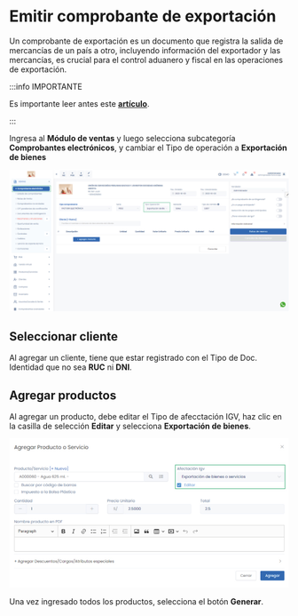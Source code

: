 # Emitir comprobante de exportación

Un comprobante de exportación es un documento que registra la salida de mercancías de un país a otro, incluyendo información del exportador y las mercancías, es crucial para el control aduanero y fiscal en las operaciones de exportación.

:::info IMPORTANTE

Es importante leer antes este **[artículo](https://fastura.github.io/documentacion/ventas/Emitir-comprobantes-Facturas-y-Boletas)**.

:::

Ingresa al **Módulo de ventas** y luego selecciona subcategoría **Comprobantes electrónicos**, y cambiar el Tipo de operación a **Exportación de bienes**

![Alt text](img/comprobante_exportacion.jpg)

## Seleccionar cliente

Al agregar un cliente, tiene que estar registrado con el Tipo de Doc. Identidad que no sea **RUC** ni **DNI**.

## Agregar productos

Al agregar un producto, debe editar el Tipo de afecctación IGV,  haz clic en la casilla de selección **Editar** y selecciona **Exportación de bienes**.

![Alt text](img/exportacion-producto.jpg)

Una vez ingresado todos los productos, selecciona el botón **Generar**.
